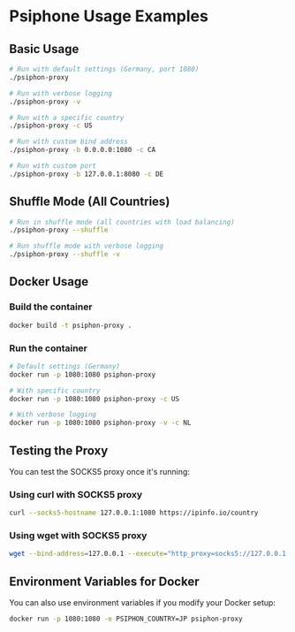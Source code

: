 # Psiphone Usage Examples

## Basic Usage
```bash
# Run with default settings (Germany, port 1080)
./psiphon-proxy

# Run with verbose logging
./psiphon-proxy -v

# Run with a specific country
./psiphon-proxy -c US

# Run with custom bind address
./psiphon-proxy -b 0.0.0.0:1080 -c CA

# Run with custom port
./psiphon-proxy -b 127.0.0.1:8080 -c DE
```

## Shuffle Mode (All Countries)
```bash
# Run in shuffle mode (all countries with load balancing)
./psiphon-proxy --shuffle

# Run shuffle mode with verbose logging
./psiphon-proxy --shuffle -v
```

## Docker Usage

### Build the container
```bash
docker build -t psiphon-proxy .
```

### Run the container
```bash
# Default settings (Germany)
docker run -p 1080:1080 psiphon-proxy

# With specific country
docker run -p 1080:1080 psiphon-proxy -c US

# With verbose logging
docker run -p 1080:1080 psiphon-proxy -v -c NL
```

## Testing the Proxy

You can test the SOCKS5 proxy once it's running:

### Using curl with SOCKS5 proxy
```bash
curl --socks5-hostname 127.0.0.1:1080 https://ipinfo.io/country
```

### Using wget with SOCKS5 proxy
```bash
wget --bind-address=127.0.0.1 --execute="http_proxy=socks5://127.0.0.1:1080" -qO- https://ipinfo.io/country
```

## Environment Variables for Docker

You can also use environment variables if you modify your Docker setup:

```bash
docker run -p 1080:1080 -e PSIPHON_COUNTRY=JP psiphon-proxy
```